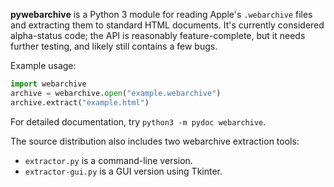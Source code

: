 **pywebarchive** is a Python 3 module for reading Apple's `.webarchive` files and extracting them to standard HTML documents. It's currently considered alpha-status code; the API is reasonably feature-complete, but it needs further testing, and likely still contains a few bugs.

Example usage:

```python
import webarchive
archive = webarchive.open("example.webarchive")
archive.extract("example.html")
```

For detailed documentation, try `python3 -m pydoc webarchive`.

The source distribution also includes two webarchive extraction tools:
* `extractor.py` is a command-line version.
* `extractor-gui.py` is a GUI version using Tkinter.
